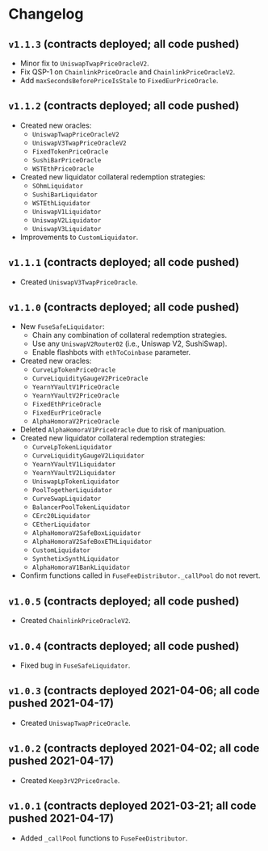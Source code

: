 # Changelog

## `v1.1.3` (contracts deployed; all code pushed)

* Minor fix to `UniswapTwapPriceOracleV2`.
* Fix QSP-1 on `ChainlinkPriceOracle` and `ChainlinkPriceOracleV2`.
* Add `maxSecondsBeforePriceIsStale` to `FixedEurPriceOracle`.

## `v1.1.2` (contracts deployed; all code pushed)

* Created new oracles:
    * `UniswapTwapPriceOracleV2`
    * `UniswapV3TwapPriceOracleV2`
    * `FixedTokenPriceOracle`
    * `SushiBarPriceOracle`
    * `WSTEthPriceOracle`
* Created new liquidator collateral redemption strategies:
    * `SOhmLiquidator`
    * `SushiBarLiquidator`
    * `WSTEthLiquidator`
    * `UniswapV1Liquidator`
    * `UniswapV2Liquidator`
    * `UniswapV3Liquidator`
* Improvements to `CustomLiquidator`.

## `v1.1.1` (contracts deployed; all code pushed)

* Created `UniswapV3TwapPriceOracle`.

## `v1.1.0` (contracts deployed; all code pushed)

* New `FuseSafeLiquidator`:
    * Chain any combination of collateral redemption strategies.
    * Use any `UniswapV2Router02` (i.e., Uniswap V2, SushiSwap).
    * Enable flashbots with `ethToCoinbase` parameter.
* Created new oracles:
    * `CurveLpTokenPriceOracle`
    * `CurveLiquidityGaugeV2PriceOracle`
    * `YearnYVaultV1PriceOracle`
    * `YearnYVaultV2PriceOracle`
    * `FixedEthPriceOracle`
    * `FixedEurPriceOracle`
    * `AlphaHomoraV2PriceOracle`
* Deleted `AlphaHomoraV1PriceOracle` due to risk of manipuation.
* Created new liquidator collateral redemption strategies:
    * `CurveLpTokenLiquidator`
    * `CurveLiquidityGaugeV2Liquidator`
    * `YearnYVaultV1Liquidator`
    * `YearnYVaultV2Liquidator`
    * `UniswapLpTokenLiquidator`
    * `PoolTogetherLiquidator`
    * `CurveSwapLiquidator`
    * `BalancerPoolTokenLiquidator`
    * `CErc20Liquidator`
    * `CEtherLiquidator`
    * `AlphaHomoraV2SafeBoxLiquidator`
    * `AlphaHomoraV2SafeBoxETHLiquidator`
    * `CustomLiquidator`
    * `SynthetixSynthLiquidator`
    * `AlphaHomoraV1BankLiquidator`
* Confirm functions called in `FuseFeeDistributor._callPool` do not revert. 

## `v1.0.5` (contracts deployed; all code pushed)

* Created `ChainlinkPriceOracleV2`.

## `v1.0.4` (contracts deployed; all code pushed)

* Fixed bug in `FuseSafeLiquidator`.

## `v1.0.3` (contracts deployed 2021-04-06; all code pushed 2021-04-17)

* Created `UniswapTwapPriceOracle`.

## `v1.0.2` (contracts deployed 2021-04-02; all code pushed 2021-04-17)

* Created `Keep3rV2PriceOracle`.

## `v1.0.1` (contracts deployed 2021-03-21; all code pushed 2021-04-17)

* Added `_callPool` functions to `FuseFeeDistributor`.
